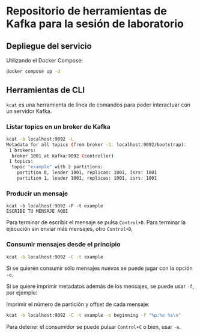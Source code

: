 # Repositorio de herramientas de Kafka para la sesión de laboratorio

## Depliegue del servicio

Utilizando el Docker Compose:

```bash
docker compose up -d
```

## Herramientas de CLI

`kcat` es una herramienta de línea de comandos para poder interactuar con un servidor Kafka.

### Listar topics en un broker de Kafka

```bash
kcat -b localhost:9092 -L
Metadata for all topics (from broker -1: localhost:9092/bootstrap):
 1 brokers:
  broker 1001 at kafka:9092 (controller)
 1 topics:
  topic "example" with 2 partitions:
    partition 0, leader 1001, replicas: 1001, isrs: 1001
    partition 1, leader 1001, replicas: 1001, isrs: 1001

```

### Producir un mensaje

```
kcat -b localhost:9092 -P -t example
ESCRIBE TU MENSAJE AQUI
```

Para terminar de escribir el mensaje se pulsa `Control+D`. Para terminar la ejecución sin enviar más mensajes,
otro `Control+D`,

### Consumir mensajes desde el principio

```bash
kcat -b localhost:9092 -C -t example
```

Si se quieren consumir sólo mensajes nuevos se puede jugar con la opción `-o`.

Si se quiere imprimir metadatos además de los mensajes, se puede usar `-f`, por ejemplo:

Imprimir el número de partición y offset de cada mensaje:

```bash
kcat -b localhost:9092 -C -t example -o beginning -f "%p:%o %s\n"
```

Para detener el consumidor se puede pulsar `Control+C` o bien, usar `-e`.
